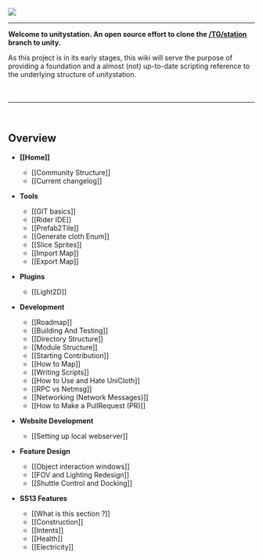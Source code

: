 ![](http://doobly.izz.moe/unitystation/wiki/unitystationLOGO.png)
***

**Welcome to unitystation. An open source effort to clone the [/TG/station](www.tgstation13.org) branch to unity.**

As this project is in its early stages, this wiki will serve the purpose of providing a foundation and a almost (not) up-to-date scripting reference to the underlying structure of unitystation.
<br><br><br>
***
<br>

## Overview 
* **[[Home]]**
    * [[Community Structure]]
    * [[Current changelog]]

* **Tools**
    * [[GIT basics]]
    * [[Rider IDE]]
    * [[Prefab2Tile]]
    * [[Generate cloth Enum]]
    * [[Slice Sprites]]
    * [[Import Map]]
    * [[Export Map]]

* **Plugins**
    * [[Light2D]] 

* **Development**
    * [[Roadmap]]
    * [[Building And Testing]]
    * [[Directory Structure]]
    * [[Module Structure]]
    * [[Starting Contribution]]
    * [[How to Map]]
    * [[Writing Scripts]]
    * [[How to Use and Hate UniCloth]]
    * [[RPC vs Netmsg]]
    * [[Networking (Network Messages)]]
    * [[How to Make a PullRequest (PR)]]

* **Website Development**
    * [[Setting up local webserver]]


* **Feature Design**
    * [[Object interaction windows]]
    * [[FOV and Lighting Redesign]]
    * [[Shuttle Control and Docking]]

* **SS13 Features**
    * [[What is this section ?]]
    * [[Construction]]
    * [[Intents]]
    * [[Health]]
    * [[Electricity]]
